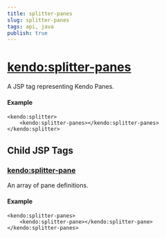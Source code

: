 ```yaml
---
title: splitter-panes
slug: splitter-panes
tags: api, java
publish: true
---
```


# <kendo:splitter-panes>
A JSP tag representing Kendo Panes.

#### Example
    <kendo:splitter>
        <kendo:splitter-panes></kendo:splitter-panes>
    </kendo:splitter>


## Child JSP Tags

### [<kendo:splitter-pane>](/api/wrappers/jsp/splitter/pane)

An array of pane definitions.

#### Example

    <kendo:splitter-panes>
        <kendo:splitter-pane></kendo:splitter-pane>
    </kendo:splitter-panes>
 
